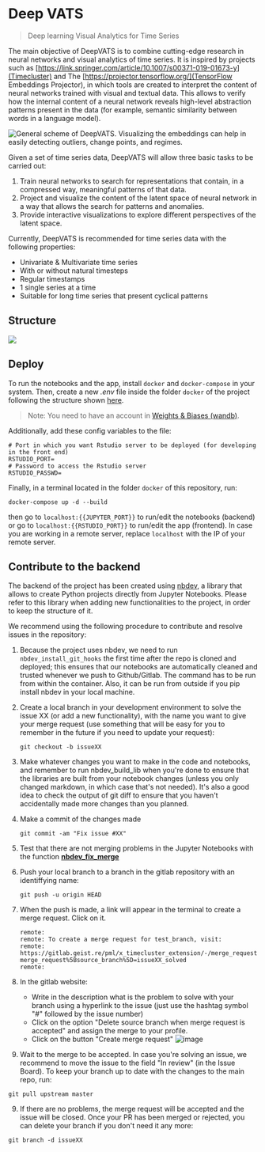 # Deep VATS
> Deep learning Visual Analytics for Time Series

The main objective of DeepVATS is to combine cutting-edge research in neural networks and visual analytics of time series. It is inspired by projects such as [https://link.springer.com/article/10.1007/s00371-019-01673-y](Timecluster) and The [https://projector.tensorflow.org/](TensorFlow Embeddings Projector), in which tools are created to interpret the content of neural networks trained with visual and textual data. This allows to verify how the internal content of a neural network reveals high-level abstraction patterns present in the data (for example, semantic similarity between words in a language model).

![General scheme of DeepVATS. Visualizing the embeddings can help in easily detecting outliers, change points, and regimes.
](https://i.imgur.com/zkmUQtl.png)

Given a set of time series data, DeepVATS will allow three basic tasks to be carried out:
1. Train neural networks to search for representations that contain, in a compressed way, meaningful patterns of that data.
2. Project and visualize the content of the latent space of neural network in a way that allows the search for patterns and anomalies.
3. Provide interactive visualizations to explore different perspectives of the latent space.

Currently, DeepVATS is recommended for time series data with the following properties:
- Univariate & Multivariate time series
- With or without natural timesteps
- Regular timestamps
- 1 single series at a time
- Suitable for long time series that present cyclical patterns

## Structure
![](https://i.imgur.com/2VQqKpF.png)

## Deploy

To run the notebooks and the app, install `docker` and `docker-compose` in your system. 
Then, create a new *.env* file inside the folder `docker` of the project following the structure shown [here](https://github.com/vrodriguezf/dockerfiles/tree/master/jupyterlab-cuda).

> Note: You need to have an account in [Weights & Biases (wandb)](https://wandb.ai/).

Additionally, add these config variables to the file:
```
# Port in which you want Rstudio server to be deployed (for developing in the front end)
RSTUDIO_PORT=
# Password to access the Rstudio server
RSTUDIO_PASSWD=
```

Finally, in a terminal located in the folder `docker` of this repository, run:

```docker-compose up -d --build```

then go to `localhost:{{JUPYTER_PORT}}` to run/edit the notebooks (backend) or go to `localhost:{{RSTUDIO_PORT}}` to run/edit the app (frontend). In case you are working in a remote server, replace `localhost` with the IP of your remote server.

## Contribute to the backend

The backend of the project has been created using [nbdev](https://github.com/fastai/nbdev), a library that allows to create Python projects directly from Jupyter Notebooks. Please refer to this library when adding new functionalities to the project, in order to keep the structure of it.

We recommend using the following procedure to contribute and resolve issues in the repository:

1. Because the project uses nbdev, we need to run `nbdev_install_git_hooks` the first time after the repo is cloned and deployed; this ensures that our notebooks are automatically cleaned and trusted whenever we push to Github/Gitlab. The command has to be run from within the container. Also, it can be run from outside if you pip install nbdev in your local machine.

1. Create a local branch in your development environment to solve the issue XX (or add a new functionality), with the name you want to give your merge request (use something that will be easy for you to remember in the future if you need to update your request):
    ```
    git checkout -b issueXX
    ```

2. Make whatever changes you want to make in the code and notebooks, and remember to run nbdev_build_lib when you're done to ensure that the libraries are built from your notebook changes (unless you only changed markdown, in which case that's not needed). It's also a good idea to check the output of git diff to ensure that you haven't accidentally made more changes than you planned.

3. Make a commit of the changes made
    ``` 
    git commit -am "Fix issue #XX"
    ```

4. Test that there are not merging problems in the Jupyter Notebooks with the function [**nbdev_fix_merge**](https://nbdev.fast.ai/cli#nbdev_fix_merge)

5.  Push your local branch to a branch in the gitlab repository with an identiffying name:
    ```
    git push -u origin HEAD
    ```
6. When the push is made, a link will appear in the terminal to create a merge request. Click on it.
    ```
    remote:
    remote: To create a merge request for test_branch, visit:
    remote:   https://gitlab.geist.re/pml/x_timecluster_extension/-/merge_requests/new?merge_request%5Bsource_branch%5D=issueXX_solved
    remote:
    ```
7. In the gitlab website:
    * Write in the description what is the problem to solve with your branch using a hyperlink to the issue (just use the hashtag symbol "#" followed by the issue number) 
    * Click on the option "Delete source branch when merge request is accepted" and assign the merge to your profile.
    * Click on the button "Create merge request"
![image](../../../uploads/da18a985a69973ad62a60bc6564304b9/image.png)

8. Wait to the merge to be accepted. In case you're solving an issue, we recommend to move the issue to the field "In review" (in the Issue Board). To keep your branch up to date with the changes to the main repo, run:
```
git pull upstream master
```

9. If there are no problems, the merge request will be accepted and the issue will be closed. Once your PR has been merged or rejected, you can delete your branch if you don't need it any more:
```
git branch -d issueXX
```
